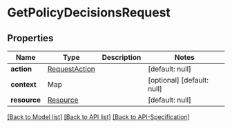 # GetPolicyDecisionsRequest

## Properties
Name | Type | Description | Notes
------------ | ------------- | ------------- | -------------
**action** | [RequestAction](../Models/RequestAction.md) |  | [default: null]
**context** | Map |  | [optional] [default: null]
**resource** | [Resource](../Models/Resource.md) |  | [default: null]

[[Back to Model list]](../README.md#documentation-for-models) [[Back to API list]](../README.md#documentation-for-api-endpoints) [[Back to API-Specification]](../README.md)

